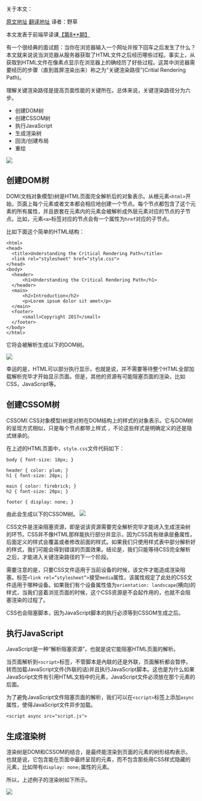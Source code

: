 
关于本文：

[原文地址]( https://bitsofco.de/understanding-the-critical-rendering-path/)   [翻译地址]( https://github.com/fezaoduke/TranslationInstitute/blob/master/%E7%90%86%E8%A7%A3%E5%85%B3%E9%94%AE%E6%B8%B2%E6%9F%93%E8%B7%AF%E5%BE%84.md) 译者：野草

本文发表于前端早读课[【第8**期】](*****)


有一个很经典的面试题：当你在浏览器输入一个网址并按下回车之后发生了什么？本文就来说说当浏览器从服务器获取了HTML文件之后经历哪些过程。事实上，从获取到HTML文件在像素点显示在浏览器上的确经历了好些过程。这其中浏览器需要经历的步骤（直到首屏渲染出来）称之为“关键渲染路径”(Critial Rendering Path)。

理解关键渲染路径是提高页面性能的关键所在。总体来说，关键渲染路径分为六步。

+ 创建DOM树
+ 创建CSSOM树
+ 执行JavaScript
+ 生成渲染树
+ 回流/创建布局
+ 重绘

![](https://bitsofco.de/content/images/2017/01/CRP-Sequence-Copy.png)

## 创建DOM树

DOM(文档对象模型)树是HTML页面完全解析后的对象表示。从根元素`<html>`开始，页面上每个元素或者文本都会相应地创建一个节点。每个节点都包含了这个元素的所有属性，并且嵌套在元素内的元素会被解析成外层元素对应的节点的子节点。比如，元素`<a>`标签对应的节点会有一个属性为`href`对应的子节点。

比如下面这个简单的HTML结构：

```
<html>  
<head>  
  <title>Understanding the Critical Rendering Path</title>
  <link rel="stylesheet" href="style.css">
</head>  
<body>  
  <header>
      <h1>Understanding the Critical Rendering Path</h1>
  </header>
  <main>
      <h2>Introduction</h2>
      <p>Lorem ipsum dolor sit amet</p>
  </main>
  <footer>
      <small>Copyright 2017</small>
  </footer>
</body>  
</html>  
```

它将会被解析生成以下的DOM树。

![]( https://bitsofco.de/content/images/2017/01/DOM.png)

幸运的是，HTML可以部分执行显示，也就是说，并不需要等待整个HTML全部加载解析完毕才开始显示页面。但是，其他的资源有可能阻塞页面的渲染，比如CSS，JavaScript等。

## 创建CSSOM树

CSSOM( CSS对象模型)树是对附在DOM结构上的样式的对象表示。它与DOM树的呈现方式相似，只是每个节点都带上样式 ，不论这些样式是明确定义的还是隐式继承的。

在上述的HTML页面中，`style.css`文件代码如下：

```
body { font-size: 18px; }

header { color: plum; }  
h1 { font-size: 28px; }

main { color: firebrick; }  
h2 { font-size: 20px; }

footer { display: none; }  
```
由此会生成以下的CSSOM树。
![](https://bitsofco.de/content/images/2017/01/CSSOM.png)

CSS文件是渲染阻塞资源，即是说该资源需要完全解析完毕才能进入生成渲染树的环节。CSS并不像HTML那样能执行部分并显示，因为CSS具有继承层叠属性， 后面定义的样式会覆盖或者修改前面的样式。如果我们只使用样式表中部分解析好的样式，我们可能会得到错误的页面效果。结论是，我们只能等待CSS完全解析之后，才能进入关键渲染路径的下一个阶段。

需要注意的是，只要CSS文件适用于当前设备的时候，该文件才能造成渲染阻塞。标签`<link rel=”stylesheet”>`接受`media`属性，该属性规定了此处的CSS文件适用于哪种设备。如果我们有个设备属性值为`orientation: landscape`(横向)的样式，当我们竖着浏览页面的时候，这个CSS资源是不会起作用的，也就不会阻塞渲染的过程了。

CSS也会阻塞脚本，因为JavaScript脚本的执行必须等到CSSOM生成之后。

## 执行JavaScript

JavaScript是一种“解析阻塞资源”，也就是说它能阻塞HTML页面的解析。

当页面解析到`<script>`标签，不管脚本是內联的还是外联，页面解析都会暂停，转而加载JavaScript文件(外联的话)并且执行JavaScript脚本。这也是为什么如果JavaScript文件有引用HTML文档中的元素，JavaScript文件必须放在那个元素的后面。

为了避免JavaScript文件阻塞页面的解析，我们可以在`<script>`标签上添加`async`属性，使得JavaScript文件异步加载。

`<script async src="script.js">`

## 生成渲染树

渲染树是DOM和CSSOM的结合，是最终能渲染到页面的元素的树形结构表示。也就是说，它包含能在页面中最终呈现的元素，而不包含那些用CSS样式隐藏的元素，比如带有`display: none;`属性的元素。

所以，上述例子的渲染树如下所示。

![](https://bitsofco.de/content/images/2017/01/Render-Tree.png)

